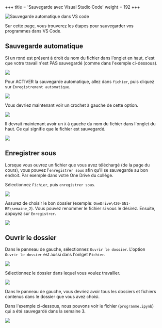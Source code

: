 +++
title = 'Sauvegarde avec Visual Studio Code'
weight =  192
+++

![Sauvegarde automatique dans VS code](./auto-save.jpeg?width=25vw)

Sur cette page, vous trouverez les étapes pour sauvegarder vos programmes dans VS Code.


## Sauvegarde automatique

Si un rond est présent à droit du nom du fichier dans l'onglet en haut, c'est que votre travail n'est PAS sauvegardé (comme dans l'exemple ci-dessous).

![](<Capture d’écran du 2024-09-05 14-04-09-1.png>)

Pour ACTIVER la sauvegarde automatique, allez dans `fichier`, puis cliquez sur `Enregistrement automatique`.

![](<Capture d’écran du 2024-09-05 14-04-28-1.png>)

Vous devriez maintenant voir un crochet à gauche de cette option.

![](<Capture d’écran du 2024-09-05 14-04-47-1.png>)

Il devrait maintenant avoir un `X` à gauche du nom du fichier dans l'onglet du haut. Ce qui signifie que le fichier est sauvegardé.

![](<Capture d’écran du 2024-09-05 14-05-00-1.png>)


## Enregistrer sous

Lorsque vous ouvrez un fichier que vous avez téléchargé (de la page du cours), vous pouvez l'`enregistrer sous` afin qu'il se sauvegarde au bon endroit. Par exemple dans votre One Drive du collège.

Sélectionnez `Fichier`, puis `enregistrer sous`.


![](<Capture d’écran du 2024-09-05 14-00-00.png>)

Assurez de choisir le bon dossier (exemple: `OneDrive\420-SN1-RE\semaine_2`). Vous pouvez renommer le fichier si vous le désirez. Ensuite, appuyez sur `Enregistrer`. 


![](<Capture d’écran du 2024-09-05 14-01-03.png>)

## Ouvrir le dossier

Dans le panneau de gauche, sélectionnez `Ouvrir le dossier`. L'option `Ouvrir le dossier` est aussi dans l'onlget `Fichier`.


![](<Capture d’écran du 2024-09-05 14-01-39-1.png>)


Sélectionnez le dossier dans lequel vous voulez travailler.


![](<Capture d’écran du 2024-09-05 14-02-29-1.png>)

Dans le panneau de gauche, vous devriez avoir tous les dossiers et fichiers contenus dans le dossier que vous avez choisi.

Dans l'exemple ci-dessous, nous pouvons voir le fichier (`programme.ipynb`) qui a été sauvegardé dans la semaine 3.

![](<Capture d’écran du 2024-09-05 14-03-24-1.png>)

